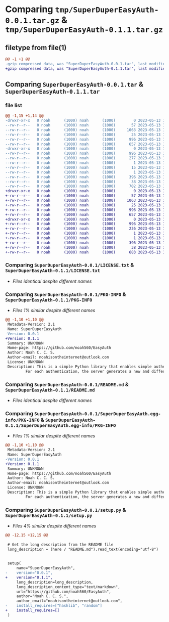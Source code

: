 # Comparing `tmp/SuperDuperEasyAuth-0.0.1.tar.gz` & `tmp/SuperDuperEasyAuth-0.1.1.tar.gz`

## filetype from file(1)

```diff
@@ -1 +1 @@
-gzip compressed data, was "SuperDuperEasyAuth-0.0.1.tar", last modified: Sat May 13 16:44:19 2023, max compression
+gzip compressed data, was "SuperDuperEasyAuth-0.1.1.tar", last modified: Sat May 13 17:06:02 2023, max compression
```

## Comparing `SuperDuperEasyAuth-0.0.1.tar` & `SuperDuperEasyAuth-0.1.1.tar`

### file list

```diff
@@ -1,15 +1,14 @@
-drwxr-xr-x   0 noah      (1000) noah      (1000)        0 2023-05-13 16:44:19.659043 SuperDuperEasyAuth-0.0.1/
--rw-r--r--   0 noah      (1000) noah      (1000)       57 2023-05-13 15:27:26.000000 SuperDuperEasyAuth-0.0.1/CHANGELOG.txt
--rw-r--r--   0 noah      (1000) noah      (1000)     1063 2023-05-13 15:35:05.000000 SuperDuperEasyAuth-0.0.1/LICENSE.txt
--rw-r--r--   0 noah      (1000) noah      (1000)       25 2023-05-13 15:31:05.000000 SuperDuperEasyAuth-0.0.1/MANIFEST.in
--rw-r--r--   0 noah      (1000) noah      (1000)      996 2023-05-13 16:44:19.659043 SuperDuperEasyAuth-0.0.1/PKG-INFO
--rw-r--r--   0 noah      (1000) noah      (1000)      657 2023-05-13 15:25:33.000000 SuperDuperEasyAuth-0.0.1/README.md
-drwxr-xr-x   0 noah      (1000) noah      (1000)        0 2023-05-13 16:44:19.659043 SuperDuperEasyAuth-0.0.1/SuperDuperEasyAuth.egg-info/
--rw-r--r--   0 noah      (1000) noah      (1000)      996 2023-05-13 16:44:19.000000 SuperDuperEasyAuth-0.0.1/SuperDuperEasyAuth.egg-info/PKG-INFO
--rw-r--r--   0 noah      (1000) noah      (1000)      277 2023-05-13 16:44:19.000000 SuperDuperEasyAuth-0.0.1/SuperDuperEasyAuth.egg-info/SOURCES.txt
--rw-r--r--   0 noah      (1000) noah      (1000)        1 2023-05-13 16:44:19.000000 SuperDuperEasyAuth-0.0.1/SuperDuperEasyAuth.egg-info/dependency_links.txt
--rw-r--r--   0 noah      (1000) noah      (1000)       15 2023-05-13 16:44:19.000000 SuperDuperEasyAuth-0.0.1/SuperDuperEasyAuth.egg-info/requires.txt
--rw-r--r--   0 noah      (1000) noah      (1000)        1 2023-05-13 16:44:19.000000 SuperDuperEasyAuth-0.0.1/SuperDuperEasyAuth.egg-info/top_level.txt
--rw-r--r--   0 noah      (1000) noah      (1000)      396 2023-05-13 15:17:20.000000 SuperDuperEasyAuth-0.0.1/__init__.py
--rw-r--r--   0 noah      (1000) noah      (1000)       38 2023-05-13 16:44:19.659043 SuperDuperEasyAuth-0.0.1/setup.cfg
--rw-r--r--   0 noah      (1000) noah      (1000)      702 2023-05-13 16:44:01.000000 SuperDuperEasyAuth-0.0.1/setup.py
+drwxr-xr-x   0 noah      (1000) noah      (1000)        0 2023-05-13 17:06:02.389558 SuperDuperEasyAuth-0.1.1/
+-rw-r--r--   0 noah      (1000) noah      (1000)       57 2023-05-13 17:03:13.000000 SuperDuperEasyAuth-0.1.1/CHANGELOG.txt
+-rw-r--r--   0 noah      (1000) noah      (1000)     1063 2023-05-13 17:03:13.000000 SuperDuperEasyAuth-0.1.1/LICENSE.txt
+-rw-r--r--   0 noah      (1000) noah      (1000)       25 2023-05-13 17:03:13.000000 SuperDuperEasyAuth-0.1.1/MANIFEST.in
+-rw-r--r--   0 noah      (1000) noah      (1000)      996 2023-05-13 17:06:02.389558 SuperDuperEasyAuth-0.1.1/PKG-INFO
+-rw-r--r--   0 noah      (1000) noah      (1000)      657 2023-05-13 17:03:13.000000 SuperDuperEasyAuth-0.1.1/README.md
+drwxr-xr-x   0 noah      (1000) noah      (1000)        0 2023-05-13 17:06:02.389558 SuperDuperEasyAuth-0.1.1/SuperDuperEasyAuth.egg-info/
+-rw-r--r--   0 noah      (1000) noah      (1000)      996 2023-05-13 17:06:02.000000 SuperDuperEasyAuth-0.1.1/SuperDuperEasyAuth.egg-info/PKG-INFO
+-rw-r--r--   0 noah      (1000) noah      (1000)      236 2023-05-13 17:06:02.000000 SuperDuperEasyAuth-0.1.1/SuperDuperEasyAuth.egg-info/SOURCES.txt
+-rw-r--r--   0 noah      (1000) noah      (1000)        1 2023-05-13 17:06:02.000000 SuperDuperEasyAuth-0.1.1/SuperDuperEasyAuth.egg-info/dependency_links.txt
+-rw-r--r--   0 noah      (1000) noah      (1000)        1 2023-05-13 17:06:02.000000 SuperDuperEasyAuth-0.1.1/SuperDuperEasyAuth.egg-info/top_level.txt
+-rw-r--r--   0 noah      (1000) noah      (1000)      396 2023-05-13 17:03:13.000000 SuperDuperEasyAuth-0.1.1/__init__.py
+-rw-r--r--   0 noah      (1000) noah      (1000)       38 2023-05-13 17:06:02.389558 SuperDuperEasyAuth-0.1.1/setup.cfg
+-rw-r--r--   0 noah      (1000) noah      (1000)      683 2023-05-13 17:05:03.000000 SuperDuperEasyAuth-0.1.1/setup.py
```

### Comparing `SuperDuperEasyAuth-0.0.1/LICENSE.txt` & `SuperDuperEasyAuth-0.1.1/LICENSE.txt`

 * *Files identical despite different names*

### Comparing `SuperDuperEasyAuth-0.0.1/PKG-INFO` & `SuperDuperEasyAuth-0.1.1/PKG-INFO`

 * *Files 1% similar despite different names*

```diff
@@ -1,10 +1,10 @@
 Metadata-Version: 2.1
 Name: SuperDuperEasyAuth
-Version: 0.0.1
+Version: 0.1.1
 Summary: UNKNOWN
 Home-page: https://github.com/noah560/EasyAuth
 Author: Noah C. C. S.
 Author-email: noahisontheinternet@outlook.com
 License: UNKNOWN
 Description: This is a simple Python library that enables simple authentication.
         For each authentication, the server generates a new and different number with the function authrand().
```

### Comparing `SuperDuperEasyAuth-0.0.1/README.md` & `SuperDuperEasyAuth-0.1.1/README.md`

 * *Files identical despite different names*

### Comparing `SuperDuperEasyAuth-0.0.1/SuperDuperEasyAuth.egg-info/PKG-INFO` & `SuperDuperEasyAuth-0.1.1/SuperDuperEasyAuth.egg-info/PKG-INFO`

 * *Files 1% similar despite different names*

```diff
@@ -1,10 +1,10 @@
 Metadata-Version: 2.1
 Name: SuperDuperEasyAuth
-Version: 0.0.1
+Version: 0.1.1
 Summary: UNKNOWN
 Home-page: https://github.com/noah560/EasyAuth
 Author: Noah C. C. S.
 Author-email: noahisontheinternet@outlook.com
 License: UNKNOWN
 Description: This is a simple Python library that enables simple authentication.
         For each authentication, the server generates a new and different number with the function authrand().
```

### Comparing `SuperDuperEasyAuth-0.0.1/setup.py` & `SuperDuperEasyAuth-0.1.1/setup.py`

 * *Files 4% similar despite different names*

```diff
@@ -12,15 +12,15 @@
 
 # Get the long description from the README file
 long_description = (here / "README.md").read_text(encoding="utf-8")
 
 
 setup(
     name="SuperDuperEasyAuth",
-    version="0.0.1",
+    version="0.1.1",
     long_description=long_description,
     long_description_content_type="text/markdown",
     url="https://github.com/noah560/EasyAuth",
     author="Noah C. C. S.",
     author_email="noahisontheinternet@outlook.com",
-    install_requires=["hashlib", "random"]
+    install_requires=[]
 )
```


